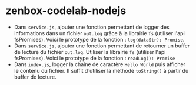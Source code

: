 # zenbox-codelab-nodejs

* Dans `service.js`, ajouter une fonction permettant de logger des informations dans un fichier `out.log` grâce à la librairie `fs` (utiliser l'api fsPromises). Voici le prototype de la fonction : `log(dataStr): Promise`.
* Dans `service.js`, ajouter une fonction permettant de retourner un buffer de lecture du fichier `out.log`. Utiliser la librairie `fs` (utiliser l'api fsPromises). Voici le prototype de la fonction : `readLog(): Promise`
* Dans `index.js`, logger la chaine de caractère `Hello World` puis afficher le contenu du fichier. Il suffit d´utiliser la méthode `toString()` à partir du buffer de lecture.
